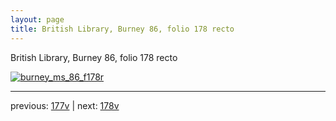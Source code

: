 ```yaml
---
layout: page
title: British Library, Burney 86, folio 178 recto
---
```


British Library, Burney 86, folio 178 recto

[![burney_ms_86_f178r](http://www.homermultitext.org/iipsrv?IIIF=/project/homer/pyramidal/deepzoom/bl/burney86imgs/v1/burney_ms_86_f178r.tif/full/800,/0/default.jpg)](http://www.homermultitext.org/ict2/?urn=urn:cite2:bl:burney86imgs.v1:burney_ms_86_f178r) 

---

previous:  [177v](../177v/) | next: [178v](../178v/)